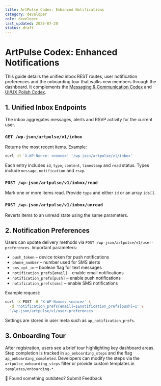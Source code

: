 ```yaml
---
title: ArtPulse Codex: Enhanced Notifications
category: developer
role: developer
last_updated: 2025-07-20
status: draft
---
```

# ArtPulse Codex: Enhanced Notifications

This guide details the unified inbox REST routes, user notification preferences and the onboarding tour that walks new members through the dashboard. It complements the [Messaging & Communication Codex](messaging-communication-codex.md) and [UI/UX Polish Codex](ui-ux-polish-codex.md).

## 1. Unified Inbox Endpoints

The inbox aggregates messages, alerts and RSVP activity for the current user.

### `GET /wp-json/artpulse/v1/inbox`

Returns the most recent items. Example:

```bash
curl -H 'X-WP-Nonce: <nonce>' '/wp-json/artpulse/v1/inbox'
```

Each entry includes `id`, `type`, `content`, `timestamp` and `read` status. Types include `message`, `notification` and `rsvp`.

### `POST /wp-json/artpulse/v1/inbox/read`
Mark one or more items read. Provide `type` and either `id` or an array `ids[]`.

### `POST /wp-json/artpulse/v1/inbox/unread`
Reverts items to an unread state using the same parameters.

## 2. Notification Preferences

Users can update delivery methods via `POST /wp-json/artpulse/v1/user-preferences`.
Important parameters:

- `push_token` – device token for push notifications
- `phone_number` – number used for SMS alerts
- `sms_opt_in` – boolean flag for text messages
- `notification_prefs[email]` – enable email notifications
- `notification_prefs[push]` – enable push notifications
- `notification_prefs[sms]` – enable SMS notifications

Example request:

```bash
curl -X POST -H 'X-WP-Nonce: <nonce>' \
  -d 'notification_prefs[email]=1&notification_prefs[push]=1' \
  '/wp-json/artpulse/v1/user-preferences'
```

Settings are stored in user meta such as `ap_notification_prefs`.

## 3. Onboarding Tour

After registration, users see a brief tour highlighting key dashboard areas. Step completion is tracked in `ap_onboarding_steps` and the flag `ap_onboarding_completed`. Developers can modify the steps via the `artpulse_onboarding_steps` filter or provide custom templates in `templates/onboarding-*`.

💬 Found something outdated? Submit Feedback
